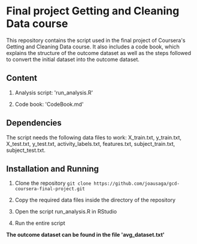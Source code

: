 # Final project Getting and Cleaning Data course

This repository contains the script used in the final project of Coursera's Getting and Cleaning Data course. It also includes a code book, which explains the structure of the outcome dataset as well as the steps followed to convert the initial dataset into the outcome dataset.

## Content

1. Analysis script: 'run_analysis.R'

2. Code book: 'CodeBook.md'

## Dependencies

The script needs the following data files to work: X_train.txt, y_train.txt, X_test.txt, y_test.txt, activity_labels.txt, features.txt, subject_train.txt, subject_test.txt.

## Installation and Running

1. Clone the repository `git clone https://github.com/joausaga/gcd-coursera-final-project.git`

2. Copy the required data files inside the directory of the repository

3. Open the script run_analysis.R in RStudio

4. Run the entire script

**The outcome dataset can be found in the file 'avg_dataset.txt'**